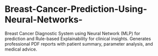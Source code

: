 # Breast-Cancer-Prediction-Using-Neural-Networks-
Breast Cancer Diagnostic System using Neural Network (MLP) for prediction and Rule-based Explainability for clinical insights. Generates professional PDF reports with patient summary, parameter analysis, and medical advice.

